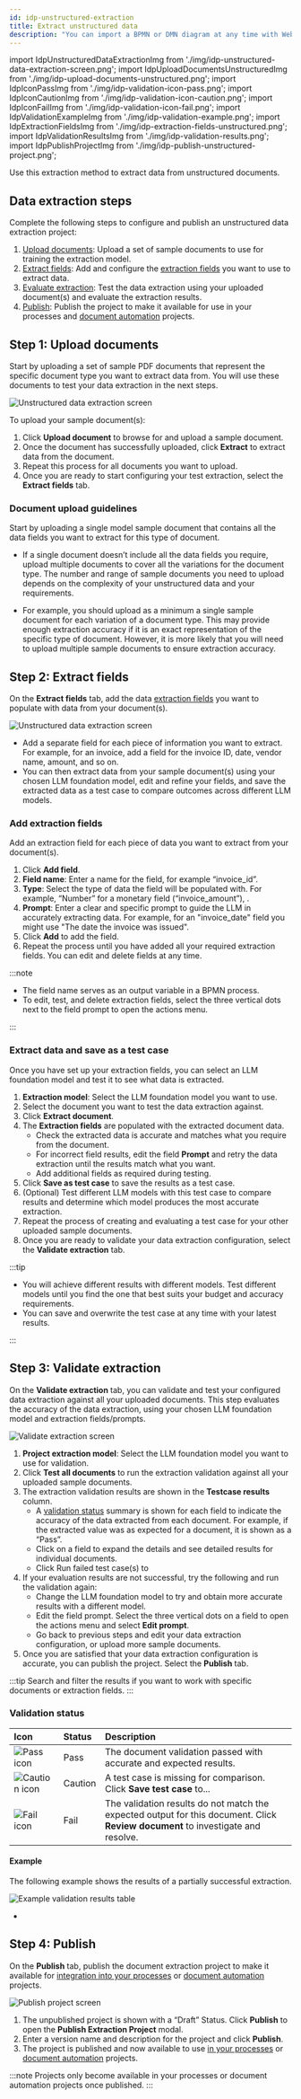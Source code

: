 ```yaml
---
id: idp-unstructured-extraction
title: Extract unstructured data
description: "You can import a BPMN or DMN diagram at any time with Web Modeler."
---
```


import IdpUnstructuredDataExtractionImg from './img/idp-unstructured-data-extraction-screen.png';
import IdpUploadDocumentsUnstructuredImg from './img/idp-upload-documents-unstructured.png';
import IdpIconPassImg from './img/idp-validation-icon-pass.png';
import IdpIconCautionImg from './img/idp-validation-icon-caution.png';
import IdpIconFailImg from './img/idp-validation-icon-fail.png';
import IdpValidationExampleImg from './img/idp-validation-example.png';
import IdpExtractionFieldsImg from './img/idp-extraction-fields-unstructured.png';
import IdpValidationResultsImg from './img/idp-validation-results.png';
import IdpPublishProjectImg from './img/idp-publish-unstructured-project.png';

Use this extraction method to extract data from unstructured documents.

## Data extraction steps

Complete the following steps to configure and publish an unstructured data extraction project:

1. [Upload documents](#step-1-upload-documents): Upload a set of sample documents to use for training the extraction model.
1. [Extract fields](#step-2-extract-fields): Add and configure the [extraction fields](idp-key-concepts.md#extraction-fields) you want to use to extract data.
1. [Evaluate extraction](#step-3-evaluate-extraction): Test the data extraction using your uploaded document(s) and evaluate the extraction results.
1. [Publish](#step-4-publish): Publish the project to make it available for use in your processes and [document automation](idp-document-automation.md) projects.

<!-- Configure and publish your project on the **Unstructured data extraction** screen.

<img src={IdpUnstructuredDataExtractionImg} alt="Unstructured data extraction screen" />

:::tip
Use the tabs to navigate between configuration steps at any time.
::: -->

## Step 1: Upload documents

Start by uploading a set of sample PDF documents that represent the specific document type you want to extract data from. You will use these documents to test your data extraction in the next steps.

<img src={IdpUploadDocumentsUnstructuredImg} alt="Unstructured data extraction screen" />

To upload your sample document(s):

1. Click **Upload document** to browse for and upload a sample document.
1. Once the document has successfully uploaded, click **Extract** to extract data from the document.
1. Repeat this process for all documents you want to upload.
1. Once you are ready to start configuring your test extraction, select the **Extract fields** tab.

### Document upload guidelines

Start by uploading a single model sample document that contains all the data fields you want to extract for this type of document.

- If a single document doesn’t include all the data fields you require, upload multiple documents to cover all the variations for the document type. The number and range of sample documents you need to upload depends on the complexity of your unstructured data and your requirements.

- For example, you should upload as a minimum a single sample document for each variation of a document type. This may provide enough extraction accuracy if it is an exact representation of the specific type of document. However, it is more likely that you will need to upload multiple sample documents to ensure extraction accuracy.

## Step 2: Extract fields

On the **Extract fields** tab, add the data [extraction fields](idp-key-concepts.md#extraction-fields) you want to populate with data from your document(s).

<img src={IdpExtractionFieldsImg} alt="Unstructured data extraction screen" />

- Add a separate field for each piece of information you want to extract. For example, for an invoice, add a field for the invoice ID, date, vendor name, amount, and so on.
- You can then extract data from your sample document(s) using your chosen LLM foundation model, edit and refine your fields, and save the extracted data as a test case to compare outcomes across different LLM models.

### Add extraction fields

Add an extraction field for each piece of data you want to extract from your document(s).

1. Click **Add field**.
1. **Field name**: Enter a name for the field, for example “invoice_id”.
1. **Type**: Select the type of data the field will be populated with. For example, “Number” for a monetary field (“invoice_amount”), .
1. **Prompt**: Enter a clear and specific prompt to guide the LLM in accurately extracting data. For example, for an "invoice_date" field you might use "The date the invoice was issued".
1. Click **Add** to add the field.
1. Repeat the process until you have added all your required extraction fields. You can edit and delete fields at any time.

:::note

- The field name serves as an output variable in a BPMN process.
- To edit, test, and delete extraction fields, select the three vertical dots next to the field prompt to open the actions menu.

:::

### Extract data and save as a test case

Once you have set up your extraction fields, you can select an LLM foundation model and test it to see what data is extracted.

1. **Extraction model**: Select the LLM foundation model you want to use.
1. Select the document you want to test the data extraction against.
1. Click **Extract document**.
1. The **Extraction fields** are populated with the extracted document data.
   - Check the extracted data is accurate and matches what you require from the document.
   - For incorrect field results, edit the field **Prompt** and retry the data extraction until the results match what you want.
   - Add additional fields as required during testing.
1. Click **Save as test case** to save the results as a test case.
1. (Optional) Test different LLM models with this test case to compare results and determine which model produces the most accurate extraction.
1. Repeat the process of creating and evaluating a test case for your other uploaded sample documents.
1. Once you are ready to validate your data extraction configuration, select the **Validate extraction** tab.

:::tip

- You will achieve different results with different models. Test different models until you find the one that best suits your budget and accuracy requirements.
- You can save and overwrite the test case at any time with your latest results.

:::

## Step 3: Validate extraction

On the **Validate extraction** tab, you can validate and test your configured data extraction against all your uploaded documents. This step evaluates the accuracy of the data extraction, using your chosen LLM foundation model and extraction fields/prompts.

<img src={IdpValidationResultsImg} alt="Validate extraction screen" />

1. **Project extraction model**: Select the LLM foundation model you want to use for validation.
1. Click **Test all documents** to run the extraction validation against all your uploaded sample documents.
1. The extraction validation results are shown in the **Testcase results** column.
   - A [validation status](#validation-status) summary is shown for each field to indicate the accuracy of the data extracted from each document. For example, if the extracted value was as expected for a document, it is shown as a “Pass”.
   - Click on a field to expand the details and see detailed results for individual documents.
   - Click Run failed test case(s) to
1. If your evaluation results are not successful, try the following and run the validation again:
   - Change the LLM foundation model to try and obtain more accurate results with a different model.
   - Edit the field prompt. Select the three vertical dots on a field to open the actions menu and select **Edit prompt**.
   - Go back to previous steps and edit your data extraction configuration, or upload more sample documents.
1. Once you are satisfied that your data extraction configuration is accurate, you can publish the project. Select the **Publish** tab.

:::tip
Search and filter the results if you want to work with specific documents or extraction fields.
:::

### Validation status

| Icon                                                                        | Status  | Description                                                                                                                      |
| :-------------------------------------------------------------------------- | :------ | :------------------------------------------------------------------------------------------------------------------------------- |
| <img src={IdpIconPassImg} alt="Pass icon" className="inline-image" />       | Pass    | The document validation passed with accurate and expected results.                                                               |
| <img src={IdpIconCautionImg} alt="Caution icon" className="inline-image" /> | Caution | A test case is missing for comparison. Click **Save test case** to...                                                            |
| <img src={IdpIconFailImg} alt="Fail icon" className="inline-image" />       | Fail    | The validation results do not match the expected output for this document. Click **Review document** to investigate and resolve. |

#### Example

The following example shows the results of a partially successful extraction.

<img src={IdpValidationExampleImg} alt="Example validation results table" />

-

## Step 4: Publish

On the **Publish** tab, publish the document extraction project to make it available for [integration into your processes](idp-integrate.md) or [document automation](idp-document-automation.md) projects.

<img src={IdpPublishProjectImg} alt="Publish project screen" />

1. The unpublished project is shown with a “Draft” Status. Click **Publish** to open the **Publish Extraction Project** modal.
1. Enter a version name and description for the project and click **Publish**.
1. The project is published and now available to use [in your processes](idp-integrate.md) or [document automation](idp-document-automation.md) projects.

:::note
Projects only become available in your processes or document automation projects once published.
:::
